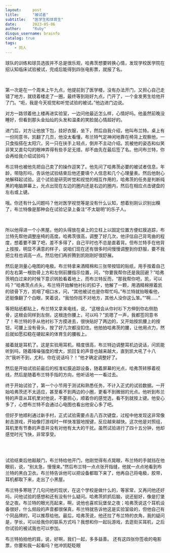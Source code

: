 ```yaml
---
layout:     post
title:      "被试者"
subtitle:   "医学生和体育生"
date:       2023-05-06
author:     "Ruby"
disqus_username: brainfo
catalog: true
tags:
    - 同人
---
```


球队的训练和球员选拔并不总是很乐观，哈弗茨想要转换心情，发现学校医学院在招认知临床试验被试，完成后能得到四张电影票，就报了名。

</br>

第一次是在一个周末上午九点，他提前到了医学楼，没有办法开门，又担心自己走错了地方，就绕着楼走了一圈，最终等到刚好九点，门开了，一个金发男生给他开了门。“呃，我是今天视觉和听觉试验的被试。”他边进门边说。

对方一路领着他上楼再进实验室，一边问他最近怎么样，心情好吗。他虽然前晚没睡好，但看到那头金灿灿的头发和温柔的笑脸就心情超好的。

进门后，对方让他放下包，挂好衣服，坐下，然后自我介绍，他叫布兰特。桌上有一份同意书，凯翻了几页，他没太看懂，布兰特气定神闲地靠在椅背上观察他，一只食指搭在太阳穴，另一只在扶手上轻点，倒并不主动介绍。凯被他的姿态和似笑非笑又直勾勾的眼神弄得有些手足无措，却不由先在最后签了名。他问布兰特，你会再给我介绍试验吗？

布兰特也被他先把自己卖了的操作逗笑了。他先问了哈弗茨必要的被试者信息，年龄，带隐形吗，告诉他试验结束后他还要填个人信息和几个心理量表。然后他耐心地解释起试验。这个试验是研究听觉和视觉的相互作用的，哈弗茨的任务是判断纯黑的电脑屏幕上，光点出现在左边的圈内还是右边的圈内，然后在相应点击键盘的左右或上键。

哦。你还有什么问题吗？他对医学视觉等是没有什么认知，想着别刚认识别出糗了，布兰特像是那种会在试验记录上备注“不太聪明”的乐子人。

 </br>

所以他得进一个小黑屋。他的头得放在桌上的立柱上以固定位置方便虹膜追踪，布兰特先帮他调整座椅的高度。哈弗茨很高，调整了好几次，他评估自己背弯曲的程度，想着要不算了吧，差不多得了，自己平时也不总是直着背。但布兰特手在他背上按按，明显不满意的样子，说咱们现在还有很多时间慢慢调整到你舒服，要不我把立柱也调高一点。然后他们再折腾到凯刚刚好很舒展。

然后是测量心电图的电极。布兰特拿来酒精棉和三张带按钮的贴纸，用手按着自己的左右第一根肋骨上方和左侧前腰指示位置，问，“你要我帮你还是我回避？”哈弗茨明白过来的时候下意识转脸看着地上，而布兰特反而，“那我帮你吧，凯，可以吗？”哈弗茨点点头，布兰特开始解他衬衫的扣子，他解了一颗，用酒精棉擦着凯的锁骨下方，凯咽了咽口水，问，“其他被试也是你帮忙吗。”布兰特就抬眼看他，还挺像翻了个白眼，笑着说，“我怕你找不对地方，其他人没你这么笨。”“啊……”

等把贴纸都贴上，布兰特又拿来电线，说，“这根会从你衬衫下方伸到你右侧肋骨，这根会同样到左侧，这根连你腰上，可以吗？”凯嗯了一声，我都签同意书了！布兰特的手从他衬衫下方摸进去，很快贴好了两边的，又开始按凯腰上的按钮，可腰上没有骨头，按了好几次都没扣住。他拍拍哈弗茨的腰，让他用点力，然后就如愿扣稳在硬起来的体育生的腰板上。

接着就是耳机了。这是实验用耳机，精度很高，布兰特边调整耳机边说话，问凯能听到吗，随着降噪强度的增大，凯回复的声音也越来越大，直到凯大吼了十八次“我听不到，尤利，你在说话吗？！”他才确定调整好了。

然后是开始试验前最后的校准虹膜追踪设备，随着屏幕的光点，哈弗茨转移着视线，然后是随着布兰特手指的方向，他听话地一一看过去。

终于开始试验了，第一个小节用于测试和熟悉任务，不计入正式的试验数据。一开始哈弗茨还不太适应，甚至看不到两边的小圈，更看不到微弱的光点。他听到布兰特的声音从耳机里对他说，不要担心，顺着你的感觉选，看不到就按上键。他安心多了，心想布兰特不会通过心电图也看出他安心多了吧。

但好歹他顺利通过新手村，正式试验需要点击八百次键盘，过程中他发现这非常像射击游戏，开始像打游戏时一样快准狠地按键，反应越来越快。这次他是对照组，耳机里有节奏的声音并没有对他有太大的干扰。虽然试验进行了四十五分钟，他却感觉时光飞快，非常享受。

</br>  

试验结束后他敲敲门，布兰特给他开门，他刚觉得有点晃眼，布兰特的手就挡在他眼前，说，“别太急，慢慢来。”然后布兰特一点点张开指缝，他就一点点地看到布兰特的黑白卫衣。布兰特告诉他可以把设备都取下来了，他再自己将电极，胶带，耳机都取下来，走出了小黑屋。

布兰特多寒暄了几句问他的现状，在这个学校是做什么的，等家常，又再问他还好吗，问他试验的感想和还有没有什么疑问。哈弗茨抓抓后脑，说还挺好，像是打堡垒之夜。布兰特的眼光亮起来，啊，说他也喜欢玩堡垒之夜；哈弗茨说这个耳机设备很好，什么频段的声音都很保真，布兰特就告诉他这是实验室级的，但他自己有个同品牌的，可以推荐给他。最后，哈弗茨说，他还拉了布兰特的衣角，我的疑问是，学长，可以给我你的联系方式吗？我想和你一起玩游戏，去逛街买耳机，之后你试验的被试我也可以参加。

布兰特拍拍他的肩，说，好啊，我们一起，多多益善。 还有这四张你签收的电影票，你要和我一起看吗？他冲凯眨眨眼
